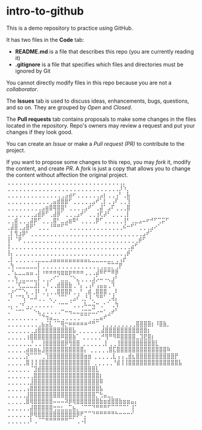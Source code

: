 # intro-to-github
This is a demo repository to practice using GitHub.

It has two files in the **Code** tab:
- **README.md** is a file that describes this repo (you are currently reading it)
- **.gitignore** is a file that specifies which files and directories must be ignored by Git

You cannot directly modify files in this repo because you are not a *collaborator*.

The **Issues** tab is used to discuss ideas, enhancements, bugs, questions, and so on. They are grouped by *Open* and *Closed*.

The **Pull requests** tab contains proposals to make some changes in the files located in the repository. Repo's owners may review a request and put your changes if they look good.

You can create an *Issue* or make a *Pull request (PR)* to contribute to the project.

If you want to propose some changes to this repo, you may *fork* it, modify the content, and create *PR*. A *fork* is just a copy that allows you to change the content without affection the original project.
⢀⢀⢀⢀⢀⢀⢀⢀⢀⢀⢀⢀⢀⢀⢀⢀⢀⢀⢀⢀⢀⢀⢀⢀⢀⢀⢀⢀⢀⢀⡀
⢀⢀⢀⢀⢀⢀⢀⢀⢀⢀⢀⢀⢀⢀⢀⢀⢀⢀⢀⢀⢀⢀⢀⢀⢀⢀⢀⢀⢀⡸⠱⡀
⢀⢀⢀⢀⢀⢀⢀⢀⢀⢀⢀⢀⢀⢀⢀⣠⣴⠖⢀⢀⢀⢀⢀⢀⣠⡆⢀⢀⢠⠃⢀⣧
⢀⢀⢀⢀⢀⢀⢀⢀⢀⢀⢀⢀⣤⣾⣿⣿⠋⢀⢀⢀⢀⢀⣠⠞⢁⡇⢀⢠⠏⢀⢀⢹
⢀⢀⢀⢀⢀⢀⢀⢀⢀⣠⣶⣿⢿⣿⣿⠃⢀⢀⢀⢀⣠⠞⠁⢀⣼⠁⣠⠏⢀⢀⢀⣿
⢀⢀⢀⢀⢀⢀⢀⣠⣾⡿⠋⢀⣼⡿⠁⢀⢀⢀⣠⠞⠁⢀⢀⢰⢏⡼⠃⢀⢀⢀⢀⡇
⢀⢀⣾⢀⢀⢀⣼⡿⠋⢀⢀⢀⣿⠃⣀⣠⣶⠿⠃⢀⢀⢀⢀⡿⠋⢀⢀⢀⢀⢀⢸⠃⢀⣀⣠⠤⠖⠚⠋⢉⡭⠋
⢀⣼⣿⢀⣠⣿⠟⠁⢀⢀⢀⠘⠛⠛⠋⠉⢀⢀⢀⢀⢀⢀⢀⢀⢀⢀⢀⢀⢀⢀⠮⠒⠋⠁⢀⢀⢀⣠⠔⠁
⢀⡇⢻⣰⡿⠃⢀⢀⢀⢀⢀⢀⢀⢀⢀⢀⢀⢀⢀⢀⢀⢀⢀⢀⢀⢀⢀⢀⢀⢀⢀⢀⢀⢀⢀⣠⠞⠁
⢸⠃⠈⠟⢀⢀⢀⢀⢀⢀⢀⢀⢀⢀⢀⢀⢀⢀⢀⢀⢀⢀⢀⢀⢀⢀⢀⢀⢀⢀⢀⢀⢀⢀⡾⠋
⢸⢀⢀⢀⢀⢀⢀⢀⢀⢀⢀⢀⢀⢀⢀⢀⢀⢀⢀⢀⢀⢀⢀⢀⢀⢀⢀⢀⢀⢀⢀⢀⣴⠋
⢸⡄⢀⢀⢀⢀⢀⢀⢀⢀⢀⢀⢀⢀⢀⢀⢀⢀⢀⢀⢀⢀⢀⢀⢀⢀⢀⢀⢀⢀⢀⡾⠁
⢀⡇⢀⢀⢀⢀⢀⢀⣀⣀⣀⣠⣤⣤⣤⣤⣤⣤⣤⣤⣤⣄⣀⣀⣀⣀⣀⡀⢀⢠⡞
⢀⢳⢀⣀⣀⣀⣀⣀⡇⢀⢀⢀⢀⢀⢀⢀⢀⢀⢀⢀⢀⢀⢀⢀⢀⣀⣉⡉⢉⡟
⢀⠘⣄⣀⣀⣤⣤⢀⡇⠰⠶⠶⠶⢶⣶⣶⡶⠶⠶⠶⢀⢀⢀⣼⠿⠟⠛⠿⡿
⢀⢀⢳⢀⣀⣀⣀⣀⡇⢀⢀⡠⠊⠁⣀⣀⠈⠑⣄⢀⢀⢀⣰⡡⠤⠠⢄⣰⠃
⢀⢀⠈⢏⣉⣀⣀⣸⡇⢀⠸⢀⢀⣾⣿⣿⣷⢀⠘⡄⢀⢠⠏⢠⣤⣤⢀⠹
⢀⡰⠊⠉⠑⡄⢀⢸⠇⢀⢃⢀⢀⣿⣿⣿⡟⢀⢀⠃⢀⣾⢀⣿⣿⣿⢀⢀⠇
⢀⠃⠈⠉⢣⠘⠤⠼⢀⢀⠈⢄⢀⠈⠉⠁⢀⣠⠎⢀⡘⠸⡀⠙⠛⠁⢀⢼⡄
⢀⡀⢀⠐⠎⢀⢀⢀⢀⢀⢀⢀⠁⠐⠒⠒⠈⢀⢀⢀⠧⠤⢬⠒⢀⠂⠁⢀⢳
⢀⠁⠐⠒⠂⠉⠁⠢⣄⢀⢀⢀⢀⢀⠒⠤⢤⣀⣀⣐⣒⣒⣉⡠⠤⠂⢀⡴⠃
⢀⢀⢀⢀⢀⢀⢀⢀⠈⠙⢲⣤⣀⡀⢀⢀⢀⢀⢀⠉⠉⠁⢀⣀⣤⠞⠉
⢀⢀⢀⢀⢀⢀⢀⢀⢀⣦⣬⣇⠈⠉⢿⡒⠶⠶⠶⠶⠶⠚⠛⠉
⢀⢀⢀⢀⢀⢀⢀⢀⢀⣿⣿⣿⣿⡆⠸⣿⣷⡀
⢀⢀⢀⢀⢀⢀⢀⣰⣿⣿⣿⣿⣿⣿⣿⣿⣿⣧
⢀⢀⢀⢀⢀⢀⣼⣿⣿⣿⣿⣿⣿⣿⣿⣿⣿⣿⡆
⢀⢀⢀⢀⢀⢰⣿⣿⣿⣿⣿⣿⣿⣿⠿⣿⣿⣷⠁
⢀⢀⢀⢀⢀⠚⢻⠛⠻⠿⣿⣿⣿⣿⣀⣹⣟⣿⡆
⢀⢀⢀⢀⢀⢀⡘⢀⢀⢸⣿⣿⣿⣿⣿⡿⢻⣿⣿
⢀⢀⢀⢀⢀⢀⡇⢀⢀⢸⣿⣿⣿⣿⣿⣿⣿⣿⣿⣇
⢀⢀⢀⢀⢀⣴⣶⣶⣦⣸⣿⣿⣿⣿⣿⣿⣿⣿⣿⣿⡄
⢀⢀⢀⢀⢀⣿⣏⣿⣿⣿⣿⣿⣿⣿⣿⣿⣿⣿⣿⣿⠷
⢀⢀⢀⢀⢀⡝⠉⠉⠉⢀⢹⣿⣿⣿⣿⣿⣿⣿⣿⣿⣶⣶
⢀⢀⢀⢀⢀⣇⢠⢠⢀⣾⣆⣿⣿⣿⣿⣿⣿⣿⣿⣿⣿⡟
⢀⢀⢀⢀⢀⣿⢸⢸⢸⣿⣿⣿⣿⣿⣿⣿⣿⣿⣿⣿⣿⡇
⢀⢀⢀⢀⢀⠘⣾⢸⢸⣿⣿⣿⣿⣿⣿⣿⣿⣿⣿⣿⣿⣿⣧
⢀⢀⢀⢀⢀⢀⠈⣹⣾⣿⣿⣿⣿⣿⣿⣿⣿⣿⣿⣿⣿⣿⣿⣇
⢀⢀⢀⢀⢀⢀⢀⣿⣿⣿⣿⣿⣿⣿⣿⣿⣿⣿⣿⣿⣿⣿⣿⣿⡆
⢀⢀⢀⢀⢀⢀⣸⣿⣿⣿⣿⣿⣿⣿⣿⣿⣿⣿⣿⣿⣿⣿⣿⣿⠿
⢀⢀⢀⢀⢀⢠⣿⣿⣿⣿⣿⣿⣿⣿⣿⣿⣿⣿⣿⣿⣿⣿⣿⣿⣧
⢀⢀⢀⢀⢀⣸⣿⣿⣿⣿⣿⣿⣿⣿⣿⣿⣿⣿⣿⣿⣿⣿⣿⡉⢓⣤⣀⡀
⢀⢀⢀⢀⢀⣿⢿⣿⣿⣿⣿⣿⠤⠤⠤⠽⡿⢿⣿⣿⣿⣿⣿⣿⣷⣶⣾⣿⣿⣷⣶⣶⣤⡄
⢀⢀⢀⢀⢀⢀⣼⣿⣿⣿⣿⣿⢒⣒⣂⣀⣉⣦⡀⠈⠉⠉⠙⠛⠛⠛⠋⠉⠉⠉⠉⠁⢸⠁
⢀⢀⢀⢀⢀⢀⡿⢿⣿⣿⣿⣿⣿⣿⣿⣿⣿⣿⡿⠟⡉⠉⠙⠛⠛⠛⠛⠛⠓⠒⠒⠒⠊
⢀⢀⢀⢀⢀⢀⠇⢀⠈⠉⠛⠛⠛⠛⠛⠛⠉⠁⢀⠠⡇
